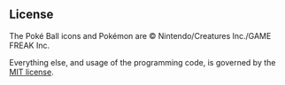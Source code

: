 License
-------

The Poké Ball icons and Pokémon are © Nintendo/Creatures Inc./GAME FREAK Inc.

Everything else, and usage of the programming code, is governed by the [MIT license](http://opensource.org/licenses/MIT).